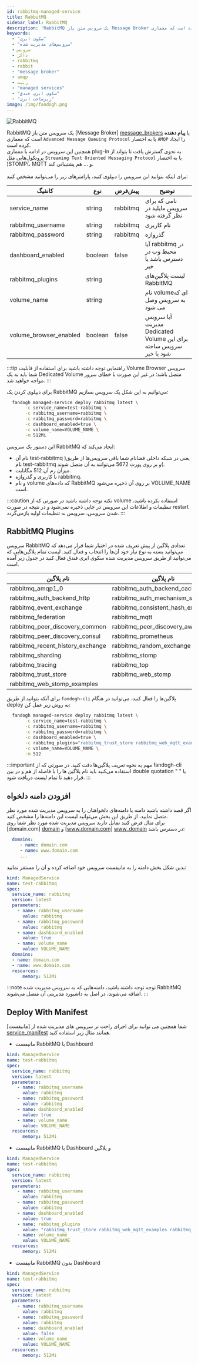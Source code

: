 ```yaml
---
id: rabbitmq-managed-service
title: RabbitMQ
sidebar_label: RabbitMQ
description: 'RabbitMQ یک سرویس متن باز Message Broker یا پیام دهنده است که معماری Advanced Message Queuing Protocol یا به اختصار AMQP را ایجاد کرده‌ است'
keywords:
  - "سکوی ابری"
  - "سرویس‌های مدیریت شده"
  - سرویس
  - داکر
  - rabbitmq
  - rabbit
  - "message broker"
  - amqp
  - ربیت
  - "managed services"
  - "سکوی ابری فندق"
  - "زیرساخت ابری"
image: /img/fandogh.png
---
```


![RabbitMQ](/img/docs/rabbitmq-managed-service.svg "RabbitMQ")

RabbitMQ یک سرویس متن باز [Message Broker] [message_brokers] یا **پیام دهنده** است که معماری `Advanced Message Queuing Protocol` یا به اختصار `AMQP` را ایجاد کرده‌ است.<br/>
همچنین این سرویس در ادامه با معماری plug-in به نحوی گسترش یافت تا بتواند از پروتکول‌هایی مثل `Streaming Text Oriented Messaging Protocol` یا به اختصار )STOMP(، MQTT و ... هم پشتیبانی کند.<br/><br/>
برای اینکه بتوانید این سرویس را دیپلوی کنید، پارامتر‌های زیر را می‌توانید مشخص کنید:

|کانفیگ|نوع|پیش‌فرض|توضیح|
|---	|---	|---	|---	|
|service_name| string| rabbitmq| نامی که برای سرویس مایلید در نظر گرفته شود|
|rabbitmq_username| string|rabbitmq |نام کاربری|
|rabbitmq_password| string|rabbitmq |گذرواژه|
|dashboard_enabled| boolean|false |آیا rabbitmq در محیط وب در دسترس باشد یا خیر|
|rabbitmq_plugins| string| |لیست پلاگین‌های RabbitMQ |
|volume_name| string| |نام volumeای که به سرویس وصل می شود|
|volume_browser_enabled| boolean| false| آیا سرویس مدیریت Dedicated Volume برای این سرویس ساخته شود یا خیر|

:::tip راهنمایی
توجه داشته باشید برای استفاده از قابلیت Volume Browser سرویس شما باید به یک Dedicated Volume متصل باشد؛ در غیر این صورت با خطای سرور مواجه خواهید شد.
:::

برای دیپلوی کردن یک RabbitMQ می‌توانیم به این شکل یک سرویس بسازیم:

```bash
  fandogh managed-service deploy rabbitmq latest \
       -c service_name=test-rabbitmq \
       -c rabbitmq_username=rabbitmq \
       -c rabbitmq_password=rabbitmq \
       -c dashboard_enabled=true \
       -c volume_name=VOLUME_NAME \
       -m 512Mi
```

این دستور یک سرویس RabbitMQ ایجاد می‌کند که:
- نام آن test-rabbitmq )یعنی در شبکه داخلی فضانام شما باقی سرویس‌ها از طریق نام test-rabbitmq و بر روی پورت 5672 می‌توانند به آن متصل شوند(.
- میزان رم آن 512 مگابایت.
- نا کاربری و گذرواژه rabbitmq.
- و نام volume که داده‌های RabbitMQ بر روی آن ذخیره می‌شود VOLUME_NAME است.

:::caution نکته
توجه داشته باشید در صورتی که از volume استفاده نکرده باشید، تنطیمات و اطلاعات این سرویس در جایی ذخیره نمی‌شود و در نتیجه در صورت restart شدن سرویس، سرویس به تنظیمات اولیه بازمی‌گردد.
:::

## RabbitMQ Plugins

سرویس RabbitMQ تعدادی پلاگین از پیش تعریف شده در اختیار شما قرار می‌دهد که می‌توانید بسته به نوع نیاز خود آن‌ها را انتخاب و فعال کنید. لیست تمام پلاگین‌هایی که می‌توانید از طریق سرویس مدیریت شده سکوی ابری فندق فعال کنید در جدول زیر آمده است.

|نام پلاگین |نام پلاگین |نام پلاگین|
|---	|---	|---	|
|rabbitmq_amqp1_0| rabbitmq_auth_backend_cache|rabbitmq_auth_backend_ldap|
|rabbitmq_auth_backend_http|rabbitmq_auth_mechanism_ssl|rabbitmq_auth_backend_oauth2|
|rabbitmq_event_exchange|rabbitmq_consistent_hash_exchange|rabbitmq_federation_management|
|rabbitmq_federation|rabbitmq_mqtt|rabbitmq_jms_topic_exchange|
|rabbitmq_peer_discovery_common|rabbitmq_peer_discovery_aws|rabbitmq_peer_discovery_etcd|
|rabbitmq_peer_discovery_consul|rabbitmq_prometheus|rabbitmq_peer_discovery_k8s|
|rabbitmq_recent_history_exchange|rabbitmq_random_exchange|rabbitmq_shovel|
|rabbitmq_sharding|rabbitmq_stomp|rabbitmq_shovel_management|
|rabbitmq_tracing|rabbitmq_top|rabbitmq_web_mqtt|
|rabbitmq_trust_store|rabbitmq_web_stomp|rabbitmq_web_mqtt_examples|
|rabbitmq_web_stomp_examples|||

برای آنکه بتوانید از طریق `fandogh-cli` پلاگین‌ها را فعال کنید، می‌توانید در هنگام deploy به روش زیر عمل کن:

```bash
  fandogh managed-service deploy rabbitmq latest \
       -c service_name=test-rabbitmq \
       -c rabbitmq_username=rabbitmq \
       -c rabbitmq_password=rabbitmq \
       -c dashboard_enabled=true \
       -c rabbitmq_plugins="rabbitmq_trust_store rabbitmq_web_mqtt_examples rabbitmq_shovel" \
       -c volume_name=VOLUME_NAME \
       -m 512
```

:::important مهم
به نحوه تعریف پلاگین‌ها دقت کنید. در صورتی که از fandogh-cli استفاده می‌کنید باید نام پلاگین ها را با فاصله از هم و در بین double quotation یا " " قرار دهید تا تمام لیست دریافت شود.
:::

## افزودن دامنه دلخواه

اگر قصد داشته باشید دامنه یا دامنه‌های دلخواهتان را به سرویس مدیریت شده مورد نظر متصل نمایید، از طریق این بخش می‌توانید لیست این دامنه‌ها را مشخص کنید.<br/>
برای مثال فرض کنید تمایل دارید سرویس مدیریت شده مورد نظر شما روی  [domain.com] [domain]  و  [www.domain.com] [www_domain]  در دسترس باشد:

```yaml
  domains:
     - name: domain.com
     - name: www.domain.com
     ...
```

بدین شکل بخش دامنه را به مانیفست سرویس خود اضافه کرده و آن را مستقر نمایید:

```yaml title="rabbitmq_deployment.yml"
kind: ManagedService
name: test-rabbitmq
spec:
  service_name: rabbitmq
  version: latest
  parameters:
    - name: rabbitmq_username
      value: rabbitmq
    - name: rabbitmq_password
      value: rabbitmq
    - name: dashboard_enabled
      value: true  
    - name: volume_name
      value: VOLUME_NAME
  domains:
  - name: domain.com
  - name: www.domain.com
  resources:
      memory: 512Mi
```

:::note توجه
توجه داشته باشید، دامنه‌هایی که به سرویس مدیریت شده RabbitMQ اضافه می‌شوند، در اصل به داشبورد مدیریتی آن متصل می‌شوند.
:::

## Deploy With Manifest

شما همچنین می توانید برای اجرای راحت تر سرویس های مدیریت شده از [مانیفست] [service_manifest] همانند مثال زیر استفاده کنید.

- مانیفست RabbitMQ با Dashboard

```yaml title="rabbitmq_deployment.yml"
kind: ManagedService
name: test-rabbitmq
spec:
  service_name: rabbitmq
  version: latest
  parameters:
    - name: rabbitmq_username
      value: rabbitmq
    - name: rabbitmq_password
      value: rabbitmq
    - name: dashboard_enabled
      value: true  
    - name: volume_name
      value: VOLUME_NAME
  resources:
      memory: 512Mi
```

- مانیفست RabbitMQ با Dashboard و پلاگین

```yaml title="rabbitmq_deployment.yml"
kind: ManagedService
name: test-rabbitmq
spec:
  service_name: rabbitmq
  version: latest
  parameters:
    - name: rabbitmq_username
      value: rabbitmq
    - name: rabbitmq_password
      value: rabbitmq
    - name: dashboard_enabled
      value: true  
    - name: rabbitmq_plugins
      value: "rabbitmq_trust_store rabbitmq_web_mqtt_examples rabbitmq_shovel"
    - name: volume_name
      value: VOLUME_NAME
  resources:
      memory: 512Mi
```

- مانیفست RabbitMQ بدون Dashboard

```yaml title="rabbitmq_deployment.yml"
kind: ManagedService
name: test-rabbitmq
spec:
  service_name: rabbitmq
  version: latest
  parameters:
    - name: rabbitmq_username
      value: rabbitmq
    - name: rabbitmq_password
      value: rabbitmq
    - name: dashboard_enabled
      value: false  
    - name: volume_name
      value: VOLUME_NAME
  resources:
      memory: 512Mi
```

[message_brokers]: https://en.wikipedia.org/wiki/Message_broker
[www_domain]: http://www.domain.com
[domain]: http://domain.com
[service_manifest]: /docs/services/service-manifest
